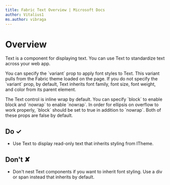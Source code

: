 ```yaml
---
title: Fabric Text Overview | Microsoft Docs
author: Vitalius1
ms.author: vibraga
---
```


# Overview
Text is a component for displaying text.
You can use Text to standardize text across your web app.

You can specify the &#x60;variant&#x60; prop to apply font styles to Text.
This variant pulls from the Fabric theme loaded on the page.
If you do not specify the &#x60;variant&#x60; prop, by default, Text inherits font family, font size, font weight, and color from its parent element.

The Text control is inline wrap by default.
You can specify &#x60;block&#x60; to enable block and &#x60;nowrap&#x60; to enable &#x60;nowrap&#x60;.
In order for ellipsis on overflow to work properly, &#x60;block&#x60; should be set to true in addition to &#x60;nowrap&#x60;.
Both of these props are false by default.


## Do &#10003;
- Use Text to display read-only text that inherits styling from ITheme.

## Don't &#10008;
- Don&#39;t nest Text components if you want to inherit font styling. Use a div or span instead that inherits by default.